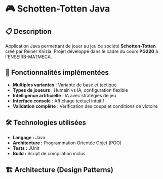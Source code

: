 # 🎮 Schotten-Totten Java

## 📋 Description
Application Java permettant de jouer au jeu de société **Schotten-Totten** créé par Reiner Knizia. Projet développé dans le cadre du cours **PG220** à l'ENSEIRB-MATMECA.

## 🎯 Fonctionnalités implémentées
- **Multiples variantes** : Variante de base et tactique
- **Types de joueurs** : Humain vs IA, configuration flexible
- **Intelligence artificielle** : IA avec stratégies de jeu
- **Interface console** : Affichage textuel intuitif
- **Validation complète** : Vérification des coups et conditions de victoire

## 🛠️ Technologies utilisées
- **Langage :** Java
- **Architecture :** Programmation Orientée Objet (POO)
- **Tests :** JUnit
- **Build :** Script de compilation inclus

## 🏗️ Architecture (Design Patterns)
